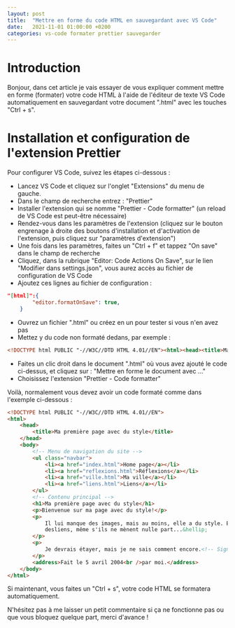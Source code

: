 ```yaml
---
layout: post
title:  "Mettre en forme du code HTML en sauvegardant avec VS Code"
date:   2021-11-01 01:00:00 +0200
categories: vs-code formater prettier sauvegarder
---
```


# Introduction

Bonjour, dans cet article je vais essayer de vous expliquer comment mettre en forme (formater) votre code HTML à l'aide de l'éditeur de texte VS Code automatiquement en sauvegardant votre document ".html" avec les touches "Ctrl + s".

# Installation et configuration de l'extension Prettier

Pour configurer VS Code, suivez les étapes ci-dessous :

- Lancez VS Code et cliquez sur l'onglet "Extensions" du menu de gauche.
- Dans le champ de recherche entrez : "Prettier"
- Installer l'extension qui se nomme  "Prettier - Code formatter" (un reload de VS Code est peut-être nécessaire)
- Rendez-vous dans les paramètres de l'extension (cliquez sur le bouton engrenage à droite des boutons d'installation et d'activation de l'extension, puis cliquez sur "paramètres d'extension")
- Une fois dans les paramètres, faites un "Ctrl + f" et tappez "On save" dans le champ de recherche
- Cliquez, dans la rubrique "Editor: Code Actions On Save", sur le lien "Modifier dans settings.json", vous aurez accès au fichier de configuration de VS Code
- Ajoutez ces lignes au fichier de configuration : 

```json
"[html]":{
        "editor.formatOnSave": true,
    }
```

- Ouvrez un fichier ".html" ou créez en un pour tester si vous n'en avez pas
- Mettez y du code non formaté dedans, par exemple : 

```html
<!DOCTYPE html PUBLIC "-//W3C//DTD HTML 4.01//EN"><html><head><title>Ma première page avec du style</title></head><body><!-- Menu de navigation du site --><ul class="navbar"><li><a href="index.html">Home page</a><li><a href="reflexions.html">Réflexions</a><li><a href="ville.html">Ma ville</a><li><a href="liens.html">Liens</a></ul><!-- Contenu principal --><h1>Ma première page avec du style</h1><p>Bienvenue sur ma page avec du style! <p>Il lui manque des images, mais au moins, elle a du style. Et elle a desliens, même s'ils ne mènent nulle part...&hellip;<p>Je devrais étayer, mais je ne sais comment encore.<!-- Signer et dater la page, c'est une question de politesse! --><address>Fait le 5 avril 2004<br>par moi.</address></body></html>
```

- Faites un clic droit dans le document ".html" où vous avez ajouté le code ci-dessus, et cliquez sur : "Mettre en forme le document avec ..."
- Choisissez l'extension "Prettier - Code formatter"

Voilà, normalement vous devez avoir un code formaté comme dans l'exemple ci-dessous : 


```html
<!DOCTYPE html PUBLIC "-//W3C//DTD HTML 4.01//EN">
<html>
	<head>
		<title>Ma première page avec du style</title>
	</head>
	<body>
		<!-- Menu de navigation du site -->
		<ul class="navbar">
			<li><a href="index.html">Home page</a></li>
			<li><a href="reflexions.html">Réflexions</a></li>
			<li><a href="ville.html">Ma ville</a></li>
			<li><a href="liens.html">Liens</a></li>
		</ul>
		<!-- Contenu principal -->
		<h1>Ma première page avec du style</h1>
		<p>Bienvenue sur ma page avec du style!</p>
		<p>
			Il lui manque des images, mais au moins, elle a du style. Et elle a
			desliens, même s'ils ne mènent nulle part...&hellip;
		</p>
		<p>
			Je devrais étayer, mais je ne sais comment encore.<!-- Signer et dater la page, c'est une question de politesse! -->
		</p>
		<address>Fait le 5 avril 2004<br />par moi.</address>
	</body>
</html>
```

Si maintenant, vous faites un "Ctrl + s", votre code HTML se formatera automatiquement.

N'hésitez pas à me laisser un petit commentaire si ça ne fonctionne pas ou que vous bloquez quelque part, merci d'avance !
